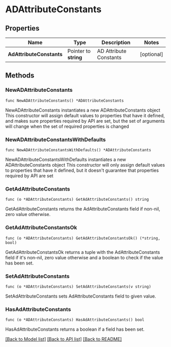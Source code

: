 # ADAttributeConstants

## Properties

Name | Type | Description | Notes
------------ | ------------- | ------------- | -------------
**AdAttributeConstants** | Pointer to **string** | AD Attribute Constants | [optional] 

## Methods

### NewADAttributeConstants

`func NewADAttributeConstants() *ADAttributeConstants`

NewADAttributeConstants instantiates a new ADAttributeConstants object
This constructor will assign default values to properties that have it defined,
and makes sure properties required by API are set, but the set of arguments
will change when the set of required properties is changed

### NewADAttributeConstantsWithDefaults

`func NewADAttributeConstantsWithDefaults() *ADAttributeConstants`

NewADAttributeConstantsWithDefaults instantiates a new ADAttributeConstants object
This constructor will only assign default values to properties that have it defined,
but it doesn't guarantee that properties required by API are set

### GetAdAttributeConstants

`func (o *ADAttributeConstants) GetAdAttributeConstants() string`

GetAdAttributeConstants returns the AdAttributeConstants field if non-nil, zero value otherwise.

### GetAdAttributeConstantsOk

`func (o *ADAttributeConstants) GetAdAttributeConstantsOk() (*string, bool)`

GetAdAttributeConstantsOk returns a tuple with the AdAttributeConstants field if it's non-nil, zero value otherwise
and a boolean to check if the value has been set.

### SetAdAttributeConstants

`func (o *ADAttributeConstants) SetAdAttributeConstants(v string)`

SetAdAttributeConstants sets AdAttributeConstants field to given value.

### HasAdAttributeConstants

`func (o *ADAttributeConstants) HasAdAttributeConstants() bool`

HasAdAttributeConstants returns a boolean if a field has been set.


[[Back to Model list]](../README.md#documentation-for-models) [[Back to API list]](../README.md#documentation-for-api-endpoints) [[Back to README]](../README.md)


